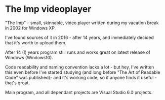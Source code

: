 # The Imp videoplayer
"The Imp" - small, skinnable, video player written during my vacation break in 2002 for Windows XP. 

I've found sources of it in 2016 - after 14 years, and immediately decided that it's worth to upload them. 

After 14 (!) years program still runs and works great on latest release of Windows (Windows10).

Code readability and naming convention lacks a lot - but hey, I've written this even before I've started studying (and long before "The Art of Readable Code" was published)- and it's working code, so if anyone finds it useful - that's great.

Main program, and all dependant projects are Visual Studio 6.0 projects.

